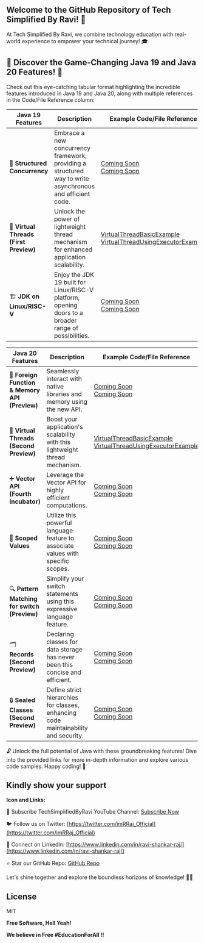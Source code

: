 ## Welcome to the GitHub Repository of Tech Simplified By Ravi! 🚀

At Tech Simplified By Ravi, we combine technology education with real-world experience to empower your technical journey! 🎓

## 🚀 Discover the Game-Changing Java 19 and Java 20 Features! 🚀

Check out this eye-catching tabular format highlighting the incredible features introduced in Java 19 and Java 20, along with multiple references in the Code/File Reference column:

| **Java 19 Features**                       | **Description**                                                                                                          | **Example Code/File Reference**                                                                                  |
| ------------------------------------------ | ------------------------------------------------------------------------------------------------------------------------ | ------------------------------------------------------------------------------------------------------- |
| 🔗 **Structured Concurrency**             | Embrace a new concurrency framework, providing a structured way to write asynchronous and efficient code. | [Coming Soon](https://github.com/raviraj-github/TechSimplified/)                         <br> [Coming Soon](https://github.com/raviraj-github/TechSimplified/)                    |
| 🚀 **Virtual Threads (First Preview)**    | Unlock the power of lightweight thread mechanism for enhanced application scalability.                   | [VirtualThreadBasicExample](https://github.com/raviraj-github/TechSimplified/blob/main/java/java20/virtual-thread/VirtualThreadBasicExample.java)                         <br> [VirtualThreadUsingExecutorExample](https://github.com/raviraj-github/TechSimplified/blob/main/java/java20/virtual-thread/VirtualThreadUsingExecutorExample.java)         |
| 🏗️ **JDK on Linux/RISC-V**                | Enjoy the JDK 19 built for Linux/RISC-V platform, opening doors to a broader range of possibilities.     | [Coming Soon](https://example.com/build-jdk-linux-riscv)                              <br> [Coming Soon](https://example.com/jdk-19-linux-riscv-release-notes)         |


| **Java 20 Features**                       | **Description**                                                                                                          | **Example Code/File Reference**                                                                                  |
| ------------------------------------------ | ------------------------------------------------------------------------------------------------------------------------ | ------------------------------------------------------------------------------------------------------- |
| 🔌 **Foreign Function & Memory API (Preview)** | Seamlessly interact with native libraries and memory using the new API.                                                 | [Coming Soon](https://example.com/foreign-function-api)                                 <br> [Coming Soon](https://github.com/java-samples/foreign-function-api-example)               |
| 🚀 **Virtual Threads (Second Preview)**              | Boost your application's scalability with this lightweight thread mechanism.                                            | [VirtualThreadBasicExample](https://github.com/raviraj-github/TechSimplified/blob/main/java/java20/virtual-thread/VirtualThreadBasicExample.java)                         <br> [VirtualThreadUsingExecutorExample](https://github.com/raviraj-github/TechSimplified/blob/main/java/java20/virtual-thread/VirtualThreadUsingExecutorExample.java)     |
| ➕ **Vector API (Fourth Incubator)**           | Leverage the Vector API for highly efficient computations.                                                              | [Coming Soon](https://example.com/vector-api-docs)                                        <br> [Coming Soon](https://github.com/java-samples/vector-api-examples)               |
| 📜 **Scoped Values**                          | Utilize this powerful language feature to associate values with specific scopes.                                       | [Coming Soon](https://example.com/scoped-values-tutorial)                                   <br> [Coming Soon](https://github.com/java-samples/scoped-values-example)          |
| 🔍 **Pattern Matching for switch (Preview)**  | Simplify your switch statements using this expressive language feature.                                                | [Coming Soon](https://example.com/pattern-matching-guide)                                   <br> [Coming Soon](https://github.com/java-samples/pattern-matching-example)      |
| 🗂️ **Records (Second Preview)**              | Declaring classes for data storage has never been this concise and efficient.                                           | [Coming Soon](https://github.com/java-samples/records-examples)                               <br> [Coming Soon](https://example.com/records-introduction)                             |
| 🔒 **Sealed Classes (Second Preview)**        | Define strict hierarchies for classes, enhancing code maintainability and security.                                    | [Coming Soon](https://example.com/sealed-classes-docs)                                 <br> [Coming Soon](https://github.com/java-samples/sealed-classes-guide)            |

🔓 Unlock the full potential of Java with these groundbreaking features! Dive into the provided links for more in-depth information and explore various code samples. Happy coding! 🎉

## Kindly show your support


**Icon and Links:**

🔆 Subscribe TechSimplifiedByRavi YouTube Channel: [Subscribe Now](https://www.youtube.com/@TechSimplifiedByRavi)

🐦 Follow us on Twitter: [https://twitter.com/imRRaj_Official](https://twitter.com/imRRaj_Official)

💼 Connect on LinkedIn: [https://www.linkedin.com/in/ravi-shankar-raj/](https://www.linkedin.com/in/ravi-shankar-raj/)

⭐ Star our GitHub Repo: [GitHub Repo](https://github.com/raviraj-github/TechSimplified)

Let's shine together and explore the boundless horizons of knowledge! 🌅✨

## License

MIT

**Free Software, Hell Yeah!**

**We believe in Free #EducationForAll !!**
